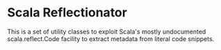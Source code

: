 # Scala Reflectionator #

This is a set of utility classes to exploit Scala's mostly undocumented scala.reflect.Code facility
to extract metadata from literal code snippets.
